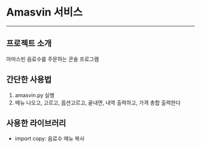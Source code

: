 # Amasvin 서비스

---
## 프로젝트 소개 
아마스빈 음료수를 주문하는 콘솔 프로그램

## 간단한 사용법
1. amasvin.py 실행
2. 메뉴 나오고, 고르고, 옵션고르고, 끝내면, 내역 출력하고, 가격 총합 출력한다

## 사용한 라이브러리
- import copy: 음료수 메뉴 복사